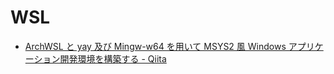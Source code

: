 
# WSL
- [ArchWSL と yay 及び Mingw-w64 を用いて MSYS2 風 Windows アプリケーション開発環境を構築する - Qiita](https://qiita.com/EarthSimilarityIndex/items/38c854b009b22d143b0b)
